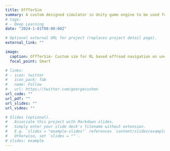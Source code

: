 ```yaml
---
title: OffTerSim
summary: A custom designed simulator in Unity game engine to be used for training RL algorithms for offroad navigation on uneven terrain   
# tags:
# - Deep Learning
date: "2024-1-01T00:00:00Z"

# Optional external URL for project (replaces project detail page).
external_link: ""

image:
  caption: OffTerSim- Custom sim for RL based offroad navigation on uneven terrains 
  focal_point: Smart

# links:
# - icon: twitter
#   icon_pack: fab
#   name: Follow
#   url: https://twitter.com/georgecushen
url_code: ""
url_pdf: ""
url_slides: ""
url_video: ""

# Slides (optional).
#   Associate this project with Markdown slides.
#   Simply enter your slide deck's filename without extension.
#   E.g. `slides = "example-slides"` references `content/slides/example-slides.md`.
#   Otherwise, set `slides = ""`.
# slides: example
---
```


